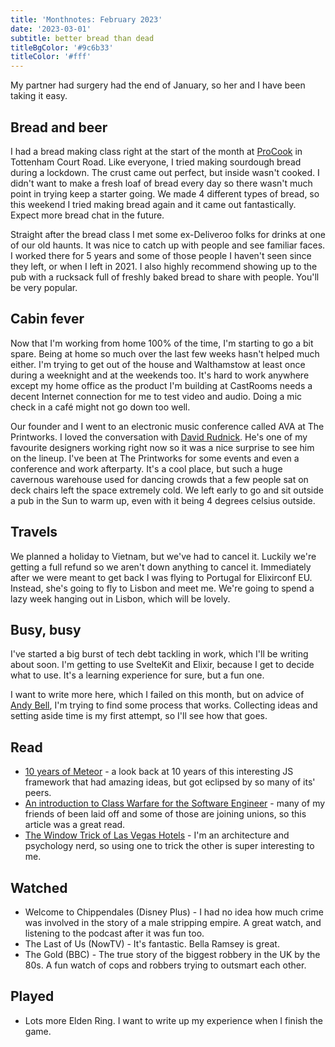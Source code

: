 ```yaml
---
title: 'Monthnotes: February 2023'
date: '2023-03-01'
subtitle: better bread than dead
titleBgColor: '#9c6b33'
titleColor: '#fff'
---
```


My partner had surgery had the end of January, so her and I have been taking it easy.

## Bread and beer

I had a bread making class right at the start of the month at [ProCook](https://cookeryschool.procook.co.uk/) in Tottenham Court Road. Like everyone, I tried making sourdough bread during a lockdown. The crust came out perfect, but inside wasn't cooked. I didn't want to make a fresh loaf of bread every day so there wasn't much point in trying keep a starter going. We made 4 different types of bread, so this weekend I tried making bread again and it came out fantastically. Expect more bread chat in the future.

Straight after the bread class I met some ex-Deliveroo folks for drinks at one of our old haunts. It was nice to catch up with people and see familiar faces. I worked there for 5 years and some of those people I haven't seen since they left, or when I left in 2021. I also highly recommend showing up to the pub with a rucksack full of freshly baked bread to share with people. You'll be very popular.

## Cabin fever

Now that I'm working from home 100% of the time, I'm starting to go a bit spare. Being at home so much over the last few weeks hasn't helped much either. I'm trying to get out of the house and Walthamstow at least once during a weeknight and at the weekends too. It's hard to work anywhere except my home office as the product I'm building at CastRooms needs a decent Internet connection for me to test video and audio. Doing a mic check in a café might not go down too well.

Our founder and I went to an electronic music conference called AVA at The Printworks. I loved the conversation with [David Rudnick](https://davidrudnick.org/). He's one of my favourite designers working right now so it was a nice surprise to see him on the lineup. I've been at The Printworks for some events and even a conference and work afterparty. It's a cool place, but such a huge cavernous warehouse used for dancing crowds that a few people sat on deck chairs left the space extremely cold. We left early to go and sit outside a pub in the Sun to warm up, even with it being 4 degrees celsius outside.

## Travels

We planned a holiday to Vietnam, but we've had to cancel it. Luckily we're getting a full refund so we aren't down anything to cancel it. Immediately after we were meant to get back I was flying to Portugal for Elixirconf EU. Instead, she's going to fly to Lisbon and meet me. We're going to spend a lazy week hanging out in Lisbon, which will be lovely.

## Busy, busy

I've started a big burst of tech debt tackling in work, which I'll be writing about soon. I'm getting to use SvelteKit and Elixir, because I get to decide what to use. It's a learning experience for sure, but a fun one.

I want to write more here, which I failed on this month, but on advice of [Andy Bell](https://andy-bell.co.uk/just-post/), I'm trying to find some process that works. Collecting ideas and setting aside time is my first attempt, so I'll see how that goes.

## Read

- [10 years of Meteor](https://meteor10.sachagreif.com/) - a look back at 10 years of this interesting JS framework that had amazing ideas, but got eclipsed by so many of its' peers.
- [An introduction to Class Warfare for the Software Engineer](https://medium.com/@lloyd-f-hough/an-introduction-to-class-warfare-for-the-software-engineer-1810833055d7) - many of my friends of been laid off and some of those are joining unions, so this article was a great read.
- [The Window Trick of Las Vegas Hotels](https://www.schedium.net/2023/01/the-window-trick-of-las-vegas-hotels.html) - I'm an architecture and psychology nerd, so using one to trick the other is super interesting to me.

## Watched

- Welcome to Chippendales (Disney Plus) - I had no idea how much crime was involved in the story of a male stripping empire. A great watch, and listening to the podcast after it was fun too.
- The Last of Us (NowTV) - It's fantastic. Bella Ramsey is great.
- The Gold (BBC) - The true story of the biggest robbery in the UK by the 80s. A fun watch of cops and robbers trying to outsmart each other.

## Played

- Lots more Elden Ring. I want to write up my experience when I finish the game.
